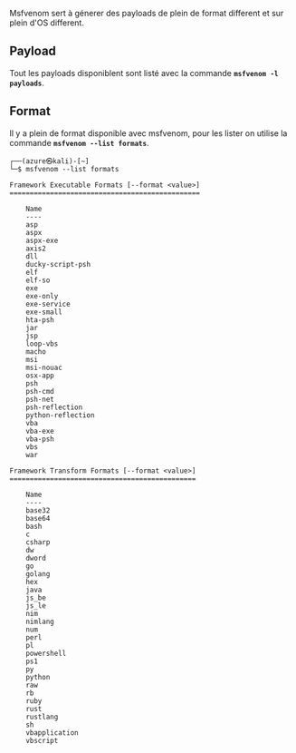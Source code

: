 
Msfvenom sert à génerer des payloads de plein de format different et sur plein d'OS different.

## __Payload__

Tout les payloads disponiblent sont listé avec la commande **`msfvenom -l payloads`**.



## __Format__

Il y a plein de format disponible avec msfvenom, pour les lister on utilise la commande
**`msfvenom --list formats`**.

```shell
┌──(azure㉿kali)-[~]
└─$ msfvenom --list formats

Framework Executable Formats [--format <value>]
===============================================

    Name
    ----
    asp
    aspx
    aspx-exe
    axis2
    dll
    ducky-script-psh
    elf
    elf-so
    exe
    exe-only
    exe-service
    exe-small
    hta-psh
    jar
    jsp
    loop-vbs
    macho
    msi
    msi-nouac
    osx-app
    psh
    psh-cmd
    psh-net
    psh-reflection
    python-reflection
    vba
    vba-exe
    vba-psh
    vbs
    war

Framework Transform Formats [--format <value>]
==============================================

    Name
    ----
    base32
    base64
    bash
    c
    csharp
    dw
    dword
    go
    golang
    hex
    java
    js_be
    js_le
    nim
    nimlang
    num
    perl
    pl
    powershell
    ps1
    py
    python
    raw
    rb
    ruby
    rust
    rustlang
    sh
    vbapplication
    vbscript
```

